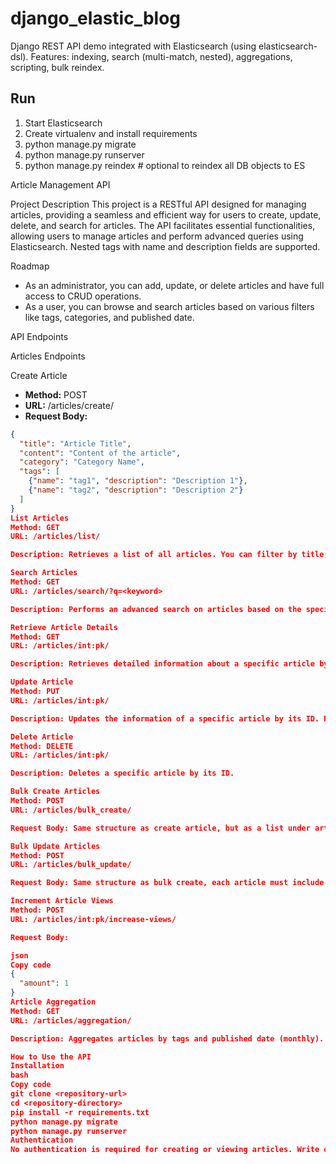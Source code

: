 # django_elastic_blog

Django REST API demo integrated with Elasticsearch (using elasticsearch-dsl).
Features: indexing, search (multi-match, nested), aggregations, scripting, bulk reindex.

## Run
1. Start Elasticsearch 
2. Create virtualenv and install requirements
3. python manage.py migrate
4. python manage.py runserver
5. python manage.py reindex  # optional to reindex all DB objects to ES


 Article Management API

Project Description
This project is a RESTful API designed for managing articles, providing a seamless and efficient way for users to create, update, delete, and search for articles. The API facilitates essential functionalities, allowing users to manage articles and perform advanced queries using Elasticsearch. Nested tags with name and description fields are supported.


 Roadmap
- As an administrator, you can add, update, or delete articles and have full access to CRUD operations.  
- As a user, you can browse and search articles based on various filters like tags, categories, and published date.

API Endpoints

Articles Endpoints

Create Article
- **Method:** POST  
- **URL:** /articles/create/  
- **Request Body:**
```json
{
  "title": "Article Title",
  "content": "Content of the article",
  "category": "Category Name",
  "tags": [
    {"name": "tag1", "description": "Description 1"},
    {"name": "tag2", "description": "Description 2"}
  ]
}
List Articles
Method: GET
URL: /articles/list/

Description: Retrieves a list of all articles. You can filter by title, tags, and categories using query parameters.

Search Articles
Method: GET
URL: /articles/search/?q=<keyword>

Description: Performs an advanced search on articles based on the specified keyword. Returns a filtered list of articles with nested tags.

Retrieve Article Details
Method: GET
URL: /articles/int:pk/

Description: Retrieves detailed information about a specific article by its ID.

Update Article
Method: PUT
URL: /articles/int:pk/

Description: Updates the information of a specific article by its ID. Requires the same fields as create.

Delete Article
Method: DELETE
URL: /articles/int:pk/

Description: Deletes a specific article by its ID.

Bulk Create Articles
Method: POST
URL: /articles/bulk_create/

Request Body: Same structure as create article, but as a list under articles.

Bulk Update Articles
Method: POST
URL: /articles/bulk_update/

Request Body: Same structure as bulk create, each article must include its id.

Increment Article Views
Method: POST
URL: /articles/int:pk/increase-views/

Request Body:

json
Copy code
{
  "amount": 1
}
Article Aggregation
Method: GET
URL: /articles/aggregation/

Description: Aggregates articles by tags and published date (monthly). Returns counts for each tag and month.

How to Use the API
Installation
bash
Copy code
git clone <repository-url>
cd <repository-directory>
pip install -r requirements.txt
python manage.py migrate
python manage.py runserver
Authentication
No authentication is required for creating or viewing articles. Write operations use the respective endpoints.